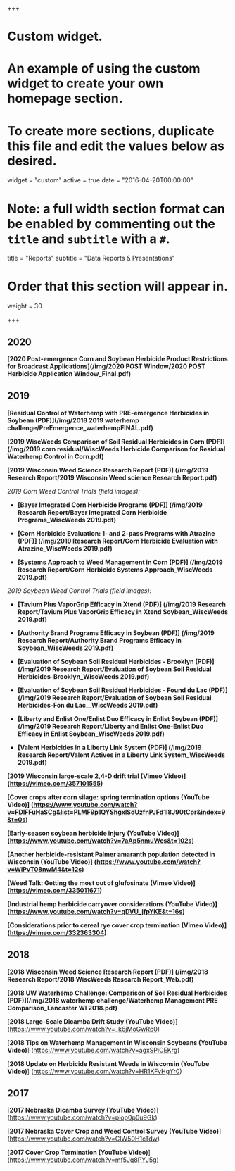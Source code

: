 +++
# Custom widget.
# An example of using the custom widget to create your own homepage section.
# To create more sections, duplicate this file and edit the values below as desired.
widget = "custom"
active = true
date = "2016-04-20T00:00:00"

# Note: a full width section format can be enabled by commenting out the `title` and `subtitle` with a `#`.
title = "Reports"
subtitle = "Data Reports & Presentations" 

# Order that this section will appear in.
weight = 30

+++
## **2020**

**[2020 Post-emergence Corn and Soybean Herbicide Product Restrictions for Broadcast Applications](/img/2020 POST Window/2020 POST Herbicide Application Window_Final.pdf)**  

## **2019**

**[Residual Control of Waterhemp with PRE-emergence Herbicides in Soybean (PDF)](/img/2018 2019 waterhemp challenge/PreEmergence_waterhempFINAL.pdf)** 

**[2019 WiscWeeds Comparison of Soil Residual Herbicides in Corn (PDF)](/img/2019 corn residual/WiscWeeds Herbicide Comparison for Residual Waterhemp Control in Corn.pdf)** 

**[2019 Wisconsin Weed Science Research Report (PDF)] (/img/2019 Research Report/2019 Wisconsin Weed science Research Report.pdf)**
  
*2019 Corn Weed Control Trials (field images):* 

+ **[Bayer Integrated Corn Herbicide Programs (PDF)] (/img/2019 Research Report/Bayer Integrated Corn Herbicide Programs_WiscWeeds 2019.pdf)** 

+	**[Corn Herbicide Evaluation: 1- and 2-pass Programs with Atrazine (PDF)] (/img/2019 Research Report/Corn Herbicide Evaluation with Atrazine_WiscWeeds 2019.pdf)** 

+ **[Systems Approach to Weed Management in Corn (PDF)]  (/img/2019 Research Report/Corn Herbicide Systems Approach_WiscWeeds 2019.pdf)**

*2019 Soybean Weed Control Trials (field images):* 

+ **[Tavium Plus VaporGrip Efficacy in Xtend (PDF)] (/img/2019 Research Report/Tavium Plus VaporGrip Efficacy in Xtend Soybean_WiscWeeds 2019.pdf)** 

+ **[Authority Brand Programs Efficacy in Soybean (PDF)] (/img/2019 Research Report/Authority Brand Programs Efficacy in Soybean_WiscWeeds 2019.pdf)** 

+ **[Evaluation of Soybean Soil Residual Herbicides - Brooklyn (PDF)] (/img/2019 Research Report/Evaluation of Soybean Soil Residual Herbicides-Brooklyn_WiscWeeds 2019.pdf)** 

+ **[Evaluation of Soybean Soil Residual Herbicides - Found du Lac (PDF)] (/img/2019 Research Report/Evaluation of Soybean Soil Residual Herbicides-Fon du Lac__WiscWeeds 2019.pdf)** 

+ **[Liberty and Enlist One/Enlist Duo Efficacy in Enlist Soybean (PDF)] (/img/2019 Research Report/Liberty and Enlist One-Enlist Duo Efficacy in Enlist Soybean_WiscWeeds 2019.pdf)** 

+ **[Valent Herbicides in a Liberty Link System (PDF)] (/img/2019 Research Report/Valent Actives in a Liberty Link System_WiscWeeds 2019.pdf)**

**[2019 Wisconsin large-scale 2,4-D drift trial (Vimeo Video)] (https://vimeo.com/357101555)** 

**[Cover crops after corn silage: spring termination options (YouTube Video)] (https://www.youtube.com/watch?v=FDIFFuHaSCg&list=PLMF9p1QYShgxlSdUzfnPJFd1l8J90tCpr&index=9&t=0s)** 

**[Early-season soybean herbicide injury (YouTube Video)] (https://www.youtube.com/watch?v=7aAp5nmuWcs&t=102s)** 

**[Another herbicide-resistant Palmer amaranth population detected in Wisconsin (YouTube Video)] (https://www.youtube.com/watch?v=WiPvT08nwM4&t=12s)** 

**[Weed Talk: Getting the most out of glufosinate (Vimeo Video)] (https://vimeo.com/335011671)** 

**[Industrial hemp herbicide carryover considerations (YouTube Video)] (https://www.youtube.com/watch?v=qDVU_jfpYKE&t=16s)** 

**[Considerations prior to cereal rye cover crop termination (Vimeo Video)] (https://vimeo.com/332363304)** 


## **2018**  

**[2018 Wisconsin Weed Science Research Report (PDF)] (/img/2018 Research Report/2018 WiscWeeds Research Report_Web.pdf)**   
  
**[2018 UW Waterhemp Challenge: Comparison of Soil Residual Herbicides (PDF)](/img/2018 waterhemp challenge/Waterhemp Management PRE Comparison_Lancaster WI 2018.pdf)** 

[**2018 Large-Scale Dicamba Drift Study (YouTube Video)**] (https://www.youtube.com/watch?v=_k6jMoGwRp0) 

[**2018 Tips on Waterhemp Management in Wisconsin Soybeans (YouTube Video)**] (https://www.youtube.com/watch?v=agxSPiCEKrg) 

[**2018 Update on Herbicide Resistant Weeds in Wisconsin (YouTube Video)**] (https://www.youtube.com/watch?v=HR1KFvHgYr0) 


## **2017** 

[**2017 Nebraska Dicamba Survey (YouTube Video)**] (https://www.youtube.com/watch?v=piop0p0u9Gk)    

[**2017 Nebraska Cover Crop and Weed Control Survey (YouTube Video)**] (https://www.youtube.com/watch?v=CIW50H1cTdw)   

[**2017 Cover Crop Termination (YouTube Video)**] (https://www.youtube.com/watch?v=mf5Jq8PYJ5g)  